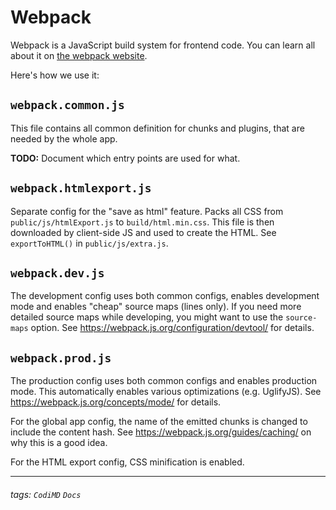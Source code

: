 # Webpack

Webpack is a JavaScript build system for frontend code. You can learn all
about it on [the webpack website](https://webpack.js.org/).

Here's how we use it:

## `webpack.common.js`
This file contains all common definition for chunks and plugins, that are needed by the whole app.

**TODO:** Document which entry points are used for what.

## `webpack.htmlexport.js`
Separate config for the "save as html" feature.
Packs all CSS from `public/js/htmlExport.js` to `build/html.min.css`.
This file is then downloaded by client-side JS and used to create the HTML.
See `exportToHTML()` in `public/js/extra.js`.


## `webpack.dev.js`
The development config uses both common configs, enables development mode and enables "cheap" source maps (lines only).
If you need more detailed source maps while developing, you might want to use the `source-maps` option.
See https://webpack.js.org/configuration/devtool/ for details.

## `webpack.prod.js`
The production config uses both common configs and enables production mode.
This automatically enables various optimizations (e.g. UglifyJS). See https://webpack.js.org/concepts/mode/ for details.

For the global app config, the name of the emitted chunks is changed to include the content hash.
See https://webpack.js.org/guides/caching/ on why this is a good idea.
 
For the HTML export config, CSS minification is enabled.

---
###### tags: `CodiMD` `Docs`